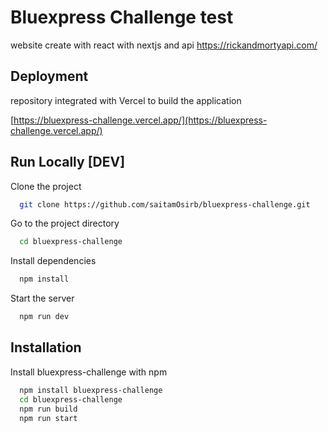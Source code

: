 
# Bluexpress Challenge test

website create with react with nextjs and api 
https://rickandmortyapi.com/


## Deployment
repository integrated with Vercel to build the application 

[https://bluexpress-challenge.vercel.app/](https://bluexpress-challenge.vercel.app/)

## Run Locally [DEV]

Clone the project

```bash
  git clone https://github.com/saitamOsirb/bluexpress-challenge.git
```

Go to the project directory

```bash
  cd bluexpress-challenge
```

Install dependencies

```bash
  npm install
```

Start the server

```bash
  npm run dev
```



## Installation

Install bluexpress-challenge with npm

```bash
  npm install bluexpress-challenge
  cd bluexpress-challenge
  npm run build
  npm run start
```
